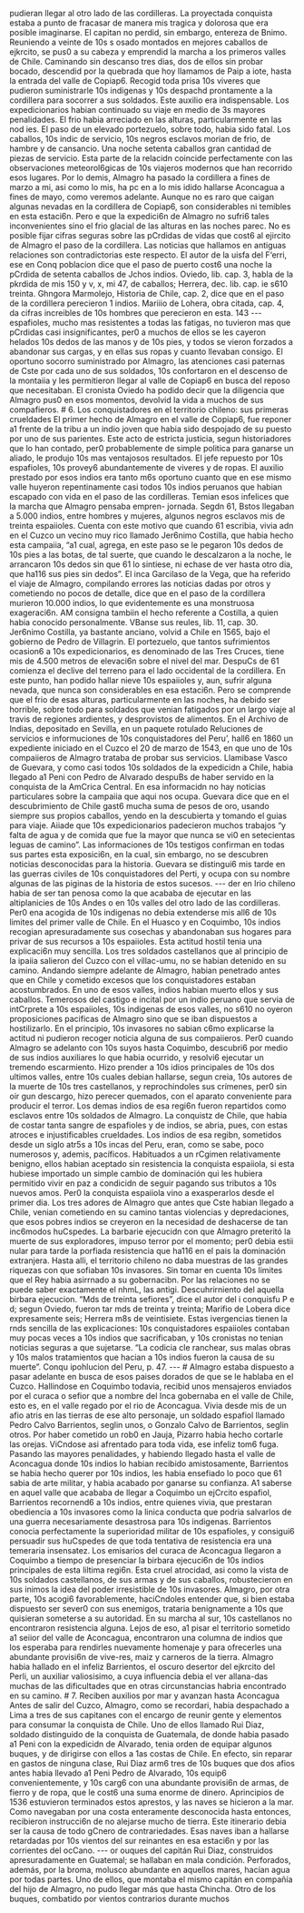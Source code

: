 pudieran llegar al otro lado de las cordilleras. La proyectada conquista estaba a punto de fracasar de manera mis tragica y dolorosa que era posible imaginarse. El capitan no perdid, sin embargo, entereza de Bnimo. Reuniendo a veinte de 10s s osado montados en mejores caballos de ejkrcito, se pus0 a su cabeza y emprendid la marcha a los primeros valles de Chile. Caminando sin descanso tres dias, dos de ellos sin probar bocado, descendid por la quebrada que hoy llamamos de Paip a iote, hasta la entrada del valle de Copiap6. Recogid toda prisa 10s viveres que pudieron suministrarle 10s indigenas y 10s despachd prontamente a la cordillera para socorrer a sus soldados. Este auxilio era indispensable. Los expedicionarios habian continuado su viaje en medio de 3s mayores penalidades. El frio habia arreciado en las alturas, particularmente en las nod ies. El paso de un elevado portezuelo, sobre todo, habia sido fatal. Los caballos, 10s indic de servicio, 10s negros esclavos morian de frio, de hambre y de cansancio. Una noche setenta caballos gran cantidad de piezas de servicio. Esta parte de la relacidn coincide perfectamente con las observaciones meteorol6gicas de 10s viajeros modernos que han recorrido esos lugares. Por lo demis, Almagro ha pasado la cordillera a fines de marzo a mi, asi como lo mis, ha pc en a lo mis idido hallarse Aconcagua a fines de mayo, como veremos adelante. Aunque no es raro que caigan algunas nevadas en la cordillera de Copiap6, son considerables ni temibles en esta estaci6n. Pero e que la expedici6n de Almagro no sufri6 tales inconvenientes sino el frio glacial de las alturas en las noches parec. No es posible fijar cifras seguras sobre las pCrdidas de vidas que cost6 al ejircito de Almagro el paso de la cordillera. Las noticias que hallamos en antiguas relaciones son contradictorias este respecto. El autor de la uisfa del F‘erri, ese en Conq poblacion dice que el paso de puerto cost6 una noche la pCrdida de setenta caballos de Jchos indios. Oviedo, lib. cap. 3, habla de la pkrdida de mis 150 y v, x, mi 47, de caballos; Herrera, dec. lib. cap. ie s610 treinta. Ghngora Marmolejo, Historia de Chile, cap. 2, dice que en el paso de la cordillera perecieron 1 indios. Mariiio de Lohera, obra citada, cap. 4, da cifras increibles de 10s hombres que perecieron en esta. 143 --- espafioles, mucho mas resistentes a todas las fatigas, no tuvieron mas que pCrdidas casi insignificantes, per0 a muchos de ellos se les cayeron helados 10s dedos de las manos y de 10s pies, y todos se vieron forzados a abandonar sus cargas, y en ellas sus ropas y cuanto llevaban consigo. El oportuno socorro suministrado por Almagro, las atenciones casi paternas de Cste por cada uno de sus soldados, 10s confortaron en el descenso de la montaiia y les permitieron llegar al valle de Copiap6 en busca del reposo que necesitaban. El cronista Oviedo ha podido decir que la diligencia que Almagro pus0 en esos momentos, devolvid la vida a muchos de sus compafieros. # 6. Los conquistadores en el territorio chileno: sus primeras crueldades El primer hecho de Almagro en el valle de Copiap6, fue reponer a1 frente de la tribu a un indio joven que habia sido despojado de su puesto por uno de sus parientes. Este acto de estricta justicia, segun historiadores que lo han contado, per0 probablemente de simple politica para ganarse un aliado, le produjo 10s mas ventajosos resultados. El jefe repuesto por 10s espafioles, 10s provey6 abundantemente de viveres y de ropas. El auxilio prestado por esos indios era tanto m6s oportuno cuanto que en ese mismo valle huyeron repentinamente casi todos 10s indios peruanos que habian escapado con vida en el paso de las cordilleras. Temian esos infelices que la marcha que Almagro pensaba empren- jornada. Segdn 61, Bstos llegaban a 5.000 indios, entre hombres y mujeres, algunos negros esclavos mis de treinta espaiioles. Cuenta con este motivo que cuando 61 escribia, vivia adn en el Cuzco un vecino muy rico llamado Jer6nimo Costilla, que habia hecho esta campaiia, “a1 cual, agrega, en este paso se le pegaron 10s dedos de 10s pies a las botas, de tal suerte, que cuando le descalzaron a la noche, le arrancaron 10s dedos sin que 61 lo sintiese, ni echase de ver hasta otro dia, que ha116 sus pies sin dedos”. El inca Garcilaso de la Vega, que ha referido el viaje de Almagro, compilando errores las noticias dadas por otros y cometiendo no pocos de detalle, dice que en el paso de la cordillera murieron 10.000 indios, lo que evidentemente es una monstruosa exageraci6n. AM consigna tambiin el hecho referente a Costilla, a quien habia conocido personalmente. VBanse sus reules, lib. 11, cap. 30. Jer6nimo Costilla, ya bastante anciano, volvid a Chile en 1565, bajo el gobierno de Pedro de Villagrin. El portezuelo, que tantos sufrimientos ocasion6 a 10s expedicionarios, es denominado de las Tres Cruces, tiene mis de 4.500 metros de elevaci6n sobre el nivel del mar. DespuCs de 61 comienza el declive del terreno para el lado occidental de la cordillera. En este punto, han podido hallar nieve 10s espaiioles y, aun, sufrir alguna nevada, que nunca son considerables en esa estaci6n. Pero se comprende que el frio de esas alturas, particularmente en las noches, ha debido ser horrible, sobre todo para soldados que venian fatigados por un largo viaje al travis de regiones ardientes, y desprovistos de alimentos. En el Archivo de Indias, depositado en Sevilla, en un paquete rotulado Reluciones de servicios e informuciones de 10s conquistadores del Peru’, hall6 en 1860 un expediente iniciado en el Cuzco el 20 de marzo de 1543, en que uno de 10s compaiieros de Almagro trataba de probar sus servicios. Llamibase Vasco de Guevara, y como casi todos 10s soldados de la expedicidn a Chile, habia llegado a1 Peni con Pedro de Alvarado despuBs de haber servido en la conquista de la AmCrica Central. En esa informacidn no hay noticias particulares sobre la campaiia que aqui nos ocupa. Guevara dice que en el descubrimiento de Chile gast6 mucha suma de pesos de oro, usando siempre sus propios caballos, yendo en la descubierta y tomando el guias para viaje. Aiiade que 10s expedicionarios padecieron muchos trabajos “y falta de agua y de comida que fue la mayor que nunca se vi0 en setecientas leguas de camino”. Las informaciones de 10s testigos confirman en todas sus partes esta exposici6n, en la cual, sin embargo, no se descubren noticias desconocidas para la historia. Guevara se distingui6 mis tarde en las guerras civiles de 10s conquistadores del Perti, y ocupa con su nombre algunas de las piginas de la historia de estos sucesos. --- der en lrio chileno habia de ser tan penosa como la que acababa de ejecutar en las altiplanicies de 10s Andes o en 10s valles del otro lado de las cordilleras. Per0 ena acogida de 10s indigenas no debia extenderse mis all6 de 10s limites del primer valle de Chile. En el Huasco y en Coquimbo, 10s indios recogian apresuradamente sus cosechas y abandonaban sus hogares para privar de sus recursos a 10s espaiioles. Esta actitud hostil tenia una explicaci6n muy sencilla. Los tres soldados castellanos que al principio de la ipaiia salieron del Cuzco con el villac-umu, no se habian detenido en su camino. Andando siempre adelante de Almagro, habian penetrado antes que en Chile y cometido excesos que los conquistadores estaban acostumbrados. En uno de esos valles, indios habian muerto ellos y sus caballos. Temerosos del castigo e incital por un indio peruano que servia de intCrprete a 10s espaiioles, 10s indigenas de esos valles, no s610 no oyeron proposiciones pacificas de Almagro sino que se iban dispuestos a hostilizarlo. En el principio, 10s invasores no sabian c6mo explicarse la actitud ni pudieron recoger noticia alguna de sus compaiieros. Per0 cuando Almagro se adelanto con 10s suyos hasta Coquimbo, descubri6 por medio de sus indios auxiliares lo que habia ocurrido, y resolvi6 ejecutar un tremendo escarmiento. Hizo prender a 10s idios principales de 10s dos ultimos valles, entre 10s cuales debian hallarse, segun creia, 10s autores de la muerte de 10s tres castellanos, y reprochindoles sus crímenes, per0 sin oir gun descargo, hizo perecer quemados, con el aparato conveniente para producir el terror. Los demas indios de esa regi6n fueron repartidos como esclavos entre 10s soldados de Almagro. La conquistz de Chile, que habia de costar tanta sangre de espafioles y de indios, se abria, pues, con estas atroces e injustificables crueldades. Los indios de esa regibn, sometidos desde un siglo atr5s a 10s incas del Peru, eran, como se sabe, poco numerosos y, ademis, pacíficos. Habituados a un rCgimen relativamente benigno, ellos habian aceptado sin resistencia la conquista espaiiola, si esta hubiese importado un simple cambio de dominación qui les hubiera permitido vivir en paz a condicidn de seguir pagando sus tributos a 10s nuevos amos. Per0 la conquista espaiiola vino a exasperarlos desde el primer dia. Los tres adores de Almagro que antes que Cste habian llegado a Chile, venian cometiendo en su camino tantas violencias y depredaciones, que esos pobres indios se creyeron en la necesidad de deshacerse de tan inc6modos huCspedes. La barbarie ejecucidn con que Almagro preteritó la muerte de sus exploradores, impuso terror por el momento; per0 debia estii nular para tarde la porfiada resistencia que ha116 en el pais la dominación extranjera. Hasta alli, el territorio chileno no daba muestras de las grandes riquezas con que sofiaban 10s invasores. Sin tomar en cuenta 10s limites que el Rey habia asirrnado a su gobernacibn. Por las relaciones no se puede saber exactamente el nhmL, las antigi. Descuhrirniento del aquella birbara ejecucion. “Mds de treinta sefiores”, dice el autor del i conquisfu P e d; segun Oviedo, fueron tar mds de treinta y treinta; Marifio de Lobera dice expresamente seis; Herrera m8s de veintisiete. Estas ivergencias tienen la rnds sencilla de las explicaciones: 10s conquistadores espaiioles contaban muy pocas veces a 10s indios que sacrificaban, y 10s cronistas no tenian noticias seguras a que sujetarse. “La codicia cle ranchear, sus malas obras y 10s malos tratamientos que hacian a 10s indios fueron la causa de su muerte”. Conqu ipohlucion del Peru, p. 47. --- # Almagro estaba dispuesto a pasar adelante en busca de esos paises dorados de que se le hablaba en el Cuzco. Hallindose en Coquimbo todavia, recibid unos mensajeros enviados por el curaca o sefior que a nombre del Inca gobernaba en el valle de Chile, esto es, en el valle regado por el rio de Aconcagua. Vivia desde mis de un afio atris en las tierras de ese alto personaje, un soldado espafiol llamado Pedro Calvo Barrientos, seglin unos, o Gonzalo Calvo de Barrientos, seglin otros. Por haber cometido un rob0 en Jauja, Pizarro habia hecho cortarle las orejas. ViCndose asi afrentado para toda vida, ese infeliz tom6 fuga. Pasando las mayores penalidades, y habiendo llegado hasta el valle de Aconcagua donde 10s indios lo habian recibido amistosamente, Barrientos se habia hecho querer por 10s indios, les habia ensefiado lo poco que 61 sabia de arte militar, y habia acabado por ganarse su confianza. A1 saberse en aquel valle que acababa de llegar a Coquimbo un ejCrcito espafiol, Barrientos recornend6 a 10s indios, entre quienes vivia, que prestaran obediencia a 10s invasores como la linica conducta que podria salvarlos de una guerra necesariamente desastrosa para 10s indigenas. Barrientos conocia perfectamente la superioridad militar de 10s espafioles, y consigui6 persuadir sus huCspedes de que toda tentativa de resistencia era una temeraria insensatez. Los emisarios del curaca de Aconcagua llegaron a Coquimbo a tiempo de presenciar la birbara ejecuci6n de 10s indios principales de esta liltima regi6n. Esta cruel atrocidad, asi como la vista de 10s soldados castellanos, de sus armas y de sus caballos, robustecieron en sus inimos la idea del poder irresistible de 10s invasores. Almagro, por otra parte, 10s acogi6 favorablemente, haciCndoles entender que, si bien estaba dispuesto ser sever0 con sus enemigos, trataria benignamente a 10s que quisieran someterse a su autoridad. En su marcha al sur, 10s castellanos no encontraron resistencia alguna. Lejos de eso, a1 pisar el territorio sometido a1 seiior del valle de Aconcagua, encontraron una columna de indios que los esperaba para rendirles nuevamente homenaje y para ofrecerles una abundante provisi6n de vive-res, maiz y carneros de la tierra. Almagro habia hallado en el infeliz Barrientos, el oscuro desertor del ejkrcito del Perli, un auxiliar valiosisimo, a cuya influencia debia el ver allana-das muchas de las dificultades que en otras circunstancias habria encontrado en su camino. # 7. Reciben auxilios por mar y avanzan hasta Aconcagua Antes de salir del Cuzco, Almagro, como se recordari, habia despachado a Lima a tres de sus capitanes con el encargo de reunir gente y elementos para consumar la conquista de Chile. Uno de ellos llamado Rui Diaz, soldado distinguido de la conquista de Guatemala, de donde habia pasado a1 Peni con la expedicidn de Alvarado, tenia orden de equipar algunos buques, y de dirigirse con ellos a 1as costas de Chile. En efecto, sin reparar en gastos de ninguna clase, Rui Diaz arm6 tres de 10s buques que dos afios antes habia llevado a1 Peni Pedro de Alvarado, 10s equip6 convenientemente, y 10s carg6 con una abundante provisi6n de armas, de fierro y de ropa, que le cost6 una suma enorme de dinero. Aprincipios de 1536 estuvieron terminados estos aprestos, y las naves se hicieron a la mar. Como navegaban por una costa enteramente desconocida hasta entonces, recibieron instrucci6n de no alejarse mucho de tierra. Este itinerario debia ser la causa de todo gCnero de contrariedades. Esas naves iban a hallarse retardadas por 10s vientos del sur reinantes en esa estaci6n y por las corrientes del ocCano. --- or ouques del capitán Rui Diaz, construidos apresuradamente en Guatemal; se hallaban en mala condición. Perforados, además, por la broma, molusco abundante en aquellos mares, hacían agua por todas partes. Uno de ellos, que montaba el mismo capitán en compañía del hijo de Almagro, no pudo llegar más que hasta Chincha. Otro de los buques, combatido por vientos contrarios durante muchos